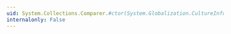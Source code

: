 ```yaml
---
uid: System.Collections.Comparer.#ctor(System.Globalization.CultureInfo)
internalonly: False
---
```

